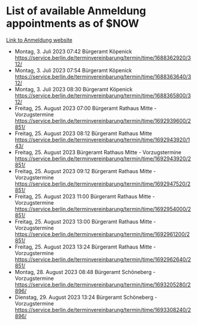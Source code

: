 # List of available Anmeldung appointments as of $NOW
[Link to Anmeldung website](https://service.berlin.de/terminvereinbarung/termin/tag.php?termin=1&anliegen[]=120686&dienstleisterlist=122210,122217,327316,122219,327312,122227,327314,122231,327346,122243,327348,122254,122252,329742,122260,329745,122262,329748,122271,327278,122273,327274,122277,327276,330436,122280,327294,122282,327290,122284,327292,122291,327270,122285,327266,122286,327264,122296,327268,150230,329760,122297,327286,122294,327284,122312,329763,122314,329775,122304,327330,122311,327334,122309,327332,317869,122281,327352,122279,329772,122283,122276,327324,122274,327326,122267,329766,122246,327318,122251,327320,122257,327322,122208,327298,122226,327300&herkunft=http%3A%2F%2Fservice.berlin.de%2Fdienstleistung%2F120686%2F)
- Montag, 3. Juli 2023 07:42 Bürgeramt Köpenick https://service.berlin.de/terminvereinbarung/termin/time/1688362920/312/
- Montag, 3. Juli 2023 07:54 Bürgeramt Köpenick https://service.berlin.de/terminvereinbarung/termin/time/1688363640/312/
- Montag, 3. Juli 2023 08:30 Bürgeramt Köpenick https://service.berlin.de/terminvereinbarung/termin/time/1688365800/312/
- Freitag, 25. August 2023 07:00 Bürgeramt Rathaus Mitte - Vorzugstermine https://service.berlin.de/terminvereinbarung/termin/time/1692939600/2851/
- Freitag, 25. August 2023 08:12 Bürgeramt Rathaus Mitte https://service.berlin.de/terminvereinbarung/termin/time/1692943920/143/
- Freitag, 25. August 2023  Bürgeramt Rathaus Mitte - Vorzugstermine https://service.berlin.de/terminvereinbarung/termin/time/1692943920/2851/
- Freitag, 25. August 2023 09:12 Bürgeramt Rathaus Mitte - Vorzugstermine https://service.berlin.de/terminvereinbarung/termin/time/1692947520/2851/
- Freitag, 25. August 2023 11:00 Bürgeramt Rathaus Mitte - Vorzugstermine https://service.berlin.de/terminvereinbarung/termin/time/1692954000/2851/
- Freitag, 25. August 2023 13:00 Bürgeramt Rathaus Mitte - Vorzugstermine https://service.berlin.de/terminvereinbarung/termin/time/1692961200/2851/
- Freitag, 25. August 2023 13:24 Bürgeramt Rathaus Mitte - Vorzugstermine https://service.berlin.de/terminvereinbarung/termin/time/1692962640/2851/
- Montag, 28. August 2023 08:48 Bürgeramt Schöneberg - Vorzugstermine https://service.berlin.de/terminvereinbarung/termin/time/1693205280/2896/
- Dienstag, 29. August 2023 13:24 Bürgeramt Schöneberg - Vorzugstermine https://service.berlin.de/terminvereinbarung/termin/time/1693308240/2896/
